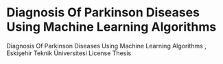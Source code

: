 # Diagnosis Of Parkinson Diseases Using Machine Learning Algorithms
 Diagnosis Of Parkinson Diseases Using Machine Learning Algorithms ,
 Eskişehir Teknik Üniversitesi License Thesis
